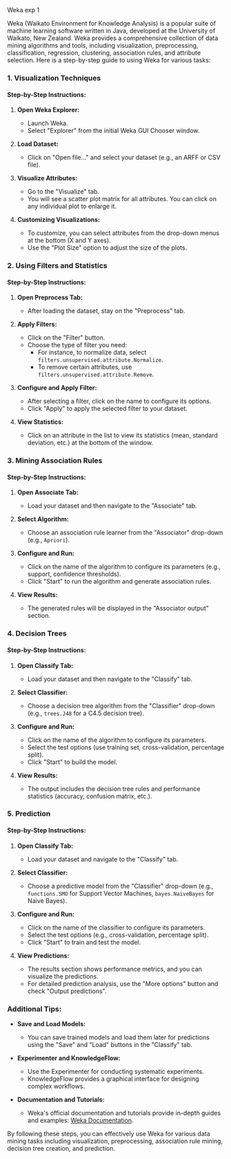 Weka exp 1

Weka (Waikato Environment for Knowledge Analysis) is a popular suite of machine learning software written in Java, developed at the University of Waikato, New Zealand. Weka provides a comprehensive collection of data mining algorithms and tools, including visualization, preprocessing, classification, regression, clustering, association rules, and attribute selection. Here is a step-by-step guide to using Weka for various tasks:

### 1. Visualization Techniques

#### Step-by-Step Instructions:
1. **Open Weka Explorer:**
   - Launch Weka.
   - Select "Explorer" from the initial Weka GUI Chooser window.

2. **Load Dataset:**
   - Click on "Open file..." and select your dataset (e.g., an ARFF or CSV file).

3. **Visualize Attributes:**
   - Go to the "Visualize" tab.
   - You will see a scatter plot matrix for all attributes. You can click on any individual plot to enlarge it.

4. **Customizing Visualizations:**
   - To customize, you can select attributes from the drop-down menus at the bottom (X and Y axes).
   - Use the "Plot Size" option to adjust the size of the plots.

### 2. Using Filters and Statistics

#### Step-by-Step Instructions:
1. **Open Preprocess Tab:**
   - After loading the dataset, stay on the "Preprocess" tab.

2. **Apply Filters:**
   - Click on the "Filter" button.
   - Choose the type of filter you need:
     - For instance, to normalize data, select `filters.unsupervised.attribute.Normalize`.
     - To remove certain attributes, use `filters.unsupervised.attribute.Remove`.

3. **Configure and Apply Filter:**
   - After selecting a filter, click on the name to configure its options.
   - Click "Apply" to apply the selected filter to your dataset.

4. **View Statistics:**
   - Click on an attribute in the list to view its statistics (mean, standard deviation, etc.) at the bottom of the window.

### 3. Mining Association Rules

#### Step-by-Step Instructions:
1. **Open Associate Tab:**
   - Load your dataset and then navigate to the "Associate" tab.

2. **Select Algorithm:**
   - Choose an association rule learner from the "Associator" drop-down (e.g., `Apriori`).

3. **Configure and Run:**
   - Click on the name of the algorithm to configure its parameters (e.g., support, confidence thresholds).
   - Click "Start" to run the algorithm and generate association rules.

4. **View Results:**
   - The generated rules will be displayed in the "Associator output" section.

### 4. Decision Trees

#### Step-by-Step Instructions:
1. **Open Classify Tab:**
   - Load your dataset and then navigate to the "Classify" tab.

2. **Select Classifier:**
   - Choose a decision tree algorithm from the "Classifier" drop-down (e.g., `trees.J48` for a C4.5 decision tree).

3. **Configure and Run:**
   - Click on the name of the algorithm to configure its parameters.
   - Select the test options (use training set, cross-validation, percentage split).
   - Click "Start" to build the model.

4. **View Results:**
   - The output includes the decision tree rules and performance statistics (accuracy, confusion matrix, etc.).

### 5. Prediction

#### Step-by-Step Instructions:
1. **Open Classify Tab:**
   - Load your dataset and navigate to the "Classify" tab.

2. **Select Classifier:**
   - Choose a predictive model from the "Classifier" drop-down (e.g., `functions.SMO` for Support Vector Machines, `bayes.NaiveBayes` for Naive Bayes).

3. **Configure and Run:**
   - Click on the name of the classifier to configure its parameters.
   - Select the test options (e.g., cross-validation, percentage split).
   - Click "Start" to train and test the model.

4. **View Predictions:**
   - The results section shows performance metrics, and you can visualize the predictions.
   - For detailed prediction analysis, use the "More options" button and check "Output predictions".

### Additional Tips:
- **Save and Load Models:**
  - You can save trained models and load them later for predictions using the "Save" and "Load" buttons in the "Classify" tab.
  
- **Experimenter and KnowledgeFlow:**
  - Use the Experimenter for conducting systematic experiments.
  - KnowledgeFlow provides a graphical interface for designing complex workflows.

- **Documentation and Tutorials:**
  - Weka's official documentation and tutorials provide in-depth guides and examples: [Weka Documentation](https://www.cs.waikato.ac.nz/ml/weka/documentation.html).

By following these steps, you can effectively use Weka for various data mining tasks including visualization, preprocessing, association rule mining, decision tree creation, and prediction.
